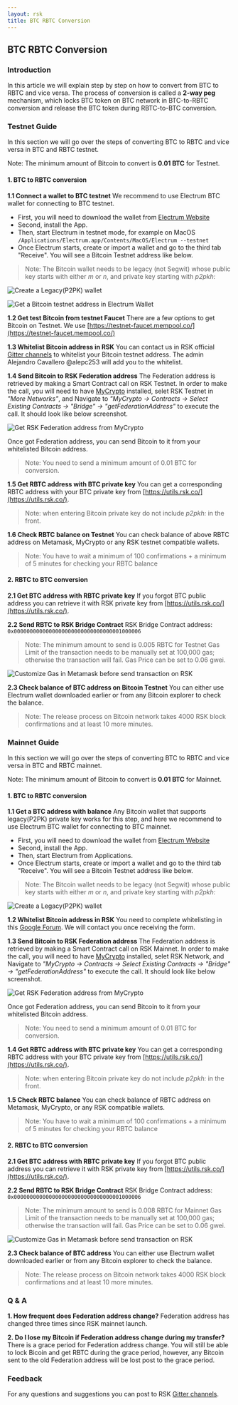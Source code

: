 ```yaml
---
layout: rsk
title: BTC RBTC Conversion
---
```

## BTC RBTC Conversion

### Introduction

In this article we will explain step by step on how to convert from BTC to RBTC and vice versa. The process of conversion is called a **2-way peg** mechanism, which locks BTC token on BTC network in BTC-to-RBTC conversion and release the BTC token during RBTC-to-BTC conversion.

### Testnet Guide

In this section we will go over the steps of converting BTC to RBTC and vice versa in BTC and RBTC testnet.

Note:
The minimum amount of Bitcoin to convert is **0.01 BTC** for Testnet.

#### 1. BTC to RBTC conversion

**1.1 Connect a wallet to BTC testnet**
We recommend to use Electrum BTC wallet for connecting to BTC testnet.
* First, you will need to download the wallet from [Electrum Website](https://bitzuma.com/posts/a-beginners-guide-to-the-electrum-bitcoin-wallet/)
* Second, install the App.
* Then, start Electrum in testnet mode, for example on MacOS
`/Applications/Electrum.app/Contents/MacOS/Electrum --testnet`
* Once Electrum starts, create or import a wallet and go to the third tab "Receive". You will see a Bitcoin Testnet address like below.

> Note: The Bitcoin wallet needs to be legacy (not Segwit) whose public key starts with either *m* or *n*, and private key starting with *p2pkh:*

![Create a Legacy(P2PK) wallet](../media/images/legacy-private-key.png)

![Get a Bitcoin testnet address in Electrum Wallet](../media/images/electrum-wallet.png)

**1.2 Get test Bitcoin from testnet Faucet**
There are a few options to get Bitcoin on Testnet. We use [https://testnet-faucet.mempool.co/](https://testnet-faucet.mempool.co/)

**1.3 Whitelist Bitcoin address in RSK**
You can contact us in RSK official [Gitter channels](https://gitter.im/rsksmart/getting-started) to whitelist your Bitcoin testnet address. The admin Alejandro Cavallero @alepc253 will add you to the whitelist.

**1.4 Send Bitcoin to RSK Federation address**
The Federation address is retrieved by making a Smart Contract call on RSK Testnet. In order to make the call, you will need to have [MyCrypto](https://mycrypto.com/contracts/interact) installed, selet RSK Testnet in *"More Networks"*, and Navigate to *"MyCrypto -> Contracts -> Select Existing Contracts -> "Bridge" -> "getFederationAddress"* to execute the call. It should look like below screenshot.

![Get RSK Federation address from MyCrypto](../media/images/mycrypto-federation.png)

Once got Federation address, you can send Bitcoin to it from your whitelisted Bitcoin address.

> Note: You need to send a minimum amount of 0.01 BTC for conversion.

**1.5 Get RBTC address with BTC private key**
You can get a corresponding RBTC address with your BTC private key from [https://utils.rsk.co/](https://utils.rsk.co/).

> Note: when entering Bitcoin private key do not include *p2pkh:* in the front.

**1.6 Check RBTC balance on Testnet**
You can check balance of above RBTC address on Metamask, MyCrypto or any RSK testnet compatible wallets.

> Note: You have to wait a minimum of 100 confirmations + a minimum of 5 minutes for checking your RBTC balance

#### 2. RBTC to BTC conversion

**2.1 Get BTC address with RBTC private key**
If you forgot BTC public address you can retrieve it with RSK private key from [https://utils.rsk.co/](https://utils.rsk.co/). 


**2.2 Send RBTC to RSK Bridge Contract**
RSK Bridge Contract address: `0x0000000000000000000000000000000001000006`

> Note: The minimum amount to send is 0.005 RBTC for Testnet
Gas Limit of the transaction needs to be manually set at 100,000 gas; otherwise the transaction will fail. Gas Price can be set to 0.06 gwei.

![Customize Gas in Metamask before send transaction on RSK](../media/images/metamask-gas-limit.png)

**2.3 Check balance of BTC address on Bitcoin Testnet**
You can either use Electrum wallet downloaded earlier or from any Bitcoin explorer to check the balance.
> Note: The release process on Bitcoin network takes 4000 RSK block confirmations and at least 10 more minutes.

### Mainnet Guide

In this section we will go over the steps of converting BTC to RBTC and vice versa in BTC and RBTC mainnet.

Note:
The minimum amount of Bitcoin to convert is **0.01 BTC** for Mainnet.

#### 1. BTC to RBTC conversion
**1.1 Get a BTC address with balance**
Any Bitcoin wallet that supports legacy(P2PK) private key works for this step, and here we recommend to use Electrum BTC wallet for connecting to BTC mainnet.
* First, you will need to download the wallet from [Electrum Website](https://bitzuma.com/posts/a-beginners-guide-to-the-electrum-bitcoin-wallet/)
* Second, install the App.
* Then, start Electrum from Applications.
* Once Electrum starts, create or import a wallet and go to the third tab "Receive". You will see a Bitcoin Testnet address like below.

> Note: The Bitcoin wallet needs to be legacy (not Segwit) whose public key starts with either *m* or *n*, and private key starting with *p2pkh:*

![Create a Legacy(P2PK) wallet](../media/images/legacy-private-key.png)

**1.2 Whitelist Bitcoin address in RSK**
You need to complete whitelisting in this [Google Forum](https://docs.google.com/forms/d/e/1FAIpQLSfoG_qF5wPY27tqcYnFbzNv4uwwDq6JeBe5no_zoYvKH62mBA/viewform). We will contact you once receiving the form.

**1.3 Send Bitcoin to RSK Federation address**
The Federation address is retrieved by making a Smart Contract call on RSK Mainnet. In order to make the call, you will need to have [MyCrypto](https://mycrypto.com/contracts/interact) installed, selet RSK Network, and Navigate to *"MyCrypto -> Contracts -> Select Existing Contracts -> "Bridge" -> "getFederationAddress"* to execute the call. It should look like below screenshot.

![Get RSK Federation address from MyCrypto](../media/images/mycrypto-federation.png)

Once got Federation address, you can send Bitcoin to it from your whitelisted Bitcoin address.

> Note: You need to send a minimum amount of 0.01 BTC for conversion.

**1.4 Get RBTC address with BTC private key**
You can get a corresponding RBTC address with your BTC private key from [https://utils.rsk.co/](https://utils.rsk.co/).

> Note: when entering Bitcoin private key do not include *p2pkh:* in the front.

**1.5 Check RBTC balance**
You can check balance of RBTC address on Metamask, MyCrypto, or any RSK compatible wallets.

> Note: You have to wait a minimum of 100 confirmations + a minimum of 5 minutes for checking your RBTC balance

#### 2. RBTC to BTC conversion
**2.1 Get BTC address with RBTC private key**
If you forgot BTC public address you can retrieve it with RSK private key from [https://utils.rsk.co/](https://utils.rsk.co/). 


**2.2 Send RBTC to RSK Bridge Contract**
RSK Bridge Contract address: `0x0000000000000000000000000000000001000006`

> Note: The minimum amount to send is 0.008 RBTC for Mainnet
Gas Limit of the transaction needs to be manually set at 100,000 gas; otherwise the transaction will fail. Gas Price can be set to 0.06 gwei.

![Customize Gas in Metamask before send transaction on RSK](../media/images/metamask-gas-limit.png)

**2.3 Check balance of BTC address**
You can either use Electrum wallet downloaded earlier or from any Bitcoin explorer to check the balance.
> Note: The release process on Bitcoin network takes 4000 RSK block confirmations and at least 10 more minutes.

### Q & A
**1. How frequent does Federation address change?**
Federation address has changed three times since RSK mainnet launch.

**2. Do I lose my Bitcoin if Federation address change during my transfer?**
There is a grace period for Federation address change. You will still be able to lock Bicoin and get RBTC during the grace period, however, any Bitcoin sent to the old Federation address will be lost post to the grace period.

### Feedback
For any questions and suggestions you can post to RSK [Gitter channels](https://gitter.im/rsksmart/getting-started).
